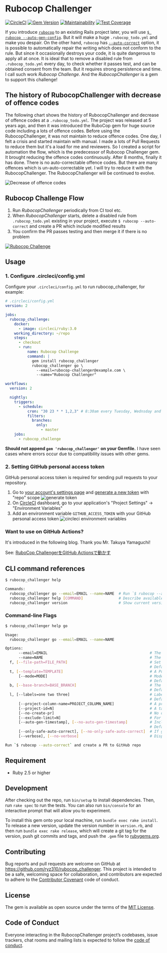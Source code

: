 # Rubocop Challenger

[![CircleCI](https://circleci.com/gh/ryz310/rubocop_challenger/tree/master.svg?style=svg&circle-token=cdf0ffce5b4c0c7804b50dde00ca5ef09cbadb67)](https://circleci.com/gh/ryz310/rubocop_challenger/tree/master) [![Gem Version](https://badge.fury.io/rb/rubocop_challenger.svg)](https://badge.fury.io/rb/rubocop_challenger) [![Maintainability](https://api.codeclimate.com/v1/badges/a18c1c17fc534bb32473/maintainability)](https://codeclimate.com/github/ryz310/rubocop_challenger/maintainability) [![Test Coverage](https://api.codeclimate.com/v1/badges/a18c1c17fc534bb32473/test_coverage)](https://codeclimate.com/github/ryz310/rubocop_challenger/test_coverage)

If you introduce [`rubocop`](https://github.com/rubocop-hq/rubocop) to an existing Rails project later, you will use [`$ rubocop --auto-gen-config`](https://github.com/rubocop-hq/rubocop/blob/master/manual/configuration.md#automatically-generated-configuration). But it will make a huge `.rubocop_todo.yml` and make you despair.
On the other hand, `rubocop` has [`--auto-correct`](https://github.com/rubocop-hq/rubocop/blob/master/manual/basic_usage.md#other-useful-command-line-flags) option, it is possible to automatically repair the writing which does not conform to the rule. But since it occasionally destroys your code, it is quite dangerous to apply all at once.
It is ideal that to remove a disabled rule from `.rubocop_todo.yml` every day, to check whether it passes test, and can be obtained consent from the team. But it requires strong persistence and time.
I call such work *Rubocop Challenge*. And the *RubocopChallenger* is a gem to support this challenge!

## The history of RubocopChallenger with decrease of offence codes

The following chart shows the history of RubocopChallenger and decrease of offence codes at a `.rubocop_todo.yml`. The project was released at 5 years ago, and then it was introduced the RuboCop gem for huge source code including a lots of offence codes. Before using the RubocopChallenger, it was not maintain to reduce offence codes. One day, I felt a crisis and started maintain with manual. I made a lots of Pull Requests to reduce them but it's a load for me and reviewers. So I created a script for automation the flow, which is the predecessor of Rubocop Challenger gem. It brought reducing the offence codes continuously. After 8 months, finally it has done. There is no auto-correctable offence codes.
But there are many offences which is un-auto-correctable yet. I will try to reduce it with the RubocopChallenger. The RubocopChallenger will
be continued to evolve.

![Decrease of offence codes](images/decrease_of_offence_codes.png)

## Rubocop Challenge Flow

1. Run *RubocopChallenger* periodically from CI tool etc.
1. When *RubocopChallenger* starts, delete a disabled rule from `.rubocop_todo.yml` existing in your project, execute `$ rubocop --auto-correct` and create a PR which include modified results
1. You confirm the PR passes testing and then merge it if there is no problem

[![Rubocop Challenge](images/rubocop_challenge.png)](https://github.com/ryz310/rubocop_challenger/pull/97)

## Usage

### 1. Configure .circleci/config.yml

Configure your `.circleci/config.yml` to run rubocop_challenger, for example:

```yml
# .circleci/config.yml
version: 2

jobs:
  rubocop_challenge:
    docker:
      - image: circleci/ruby:3.0
    working_directory: ~/repo
    steps:
      - checkout
      - run:
          name: Rubocop Challenge
          command: |
            gem install rubocop_challenger
            rubocop_challenger go \
              --email=rubocop-challenger@example.com \
              --name="Rubocop Challenger"

workflows:
  version: 2

  nightly:
    triggers:
      - schedule:
          cron: "30 23 * * 1,2,3" # 8:30am every Tuesday, Wednsday and Thursday (JST)
          filters:
            branches:
              only:
                - master
    jobs:
      - rubocop_challenge
```

**Should not append `gem 'rubocop_challenger'` on your Gemfile.**
I have seen cases where errors occur due to compatibility issues with other gems.

### 2. Setting GitHub personal access token

GitHub personal access token is required for sending pull requests to your repository.

1. Go to [your account's settings page](https://github.com/settings/tokens) and [generate a new token](https://github.com/settings/tokens/new) with "repo" scope
  ![generate token](images/generate_token.png)
1. On [CircleCI](https://circleci.com) dashboard, go to your application's "Project Settings" -> "Environment Variables"
1. Add an environment variable `GITHUB_ACCESS_TOKEN` with your GitHub personal access token
  ![circleci environment variables](images/circleci_environment_variables.png)

### Want to use on GitHub Actions?

It's introduced in the following blog. Thank you Mr. Takuya Yamaguchi!

See: [RuboCop ChallengerをGitHub Actionsで動かす](https://zenn.dev/yamat47/articles/219e14ebcf31a1d13ff4)

## CLI command references

```sh
$ rubocop_challenger help

Commands:
  rubocop_challenger go --email=EMAIL --name=NAME  # Run `$ rubocop --auto-correct` and create a PR to GitHub repo
  rubocop_challenger help [COMMAND]                # Describe available commands or one specific command
  rubocop_challenger version                       # Show current version
```

### Command-line Flags

```sh
$ rubocop_challenger help go

Usage:
  rubocop_challenger go --email=EMAIL --name=NAME

Options:
      --email=EMAIL                                              # The Pull Request committer email
      --name=NAME                                                # The Pull Request committer name
  f, [--file-path=FILE_PATH]                                     # Set your ".rubocop_todo.yml" path
                                                                 # Default: .rubocop_todo.yml
  t, [--template=TEMPLATE]                                       # A Pull Request template `erb` file path.You can use variable that `title`, `rubydoc_url`, `description` and `examples` into the erb file.
      [--mode=MODE]                                              # Mode to select deletion target. You can choice "most_occurrence", "least_occurrence", or "random"
                                                                 # Default: most_occurrence
  b, [--base-branch=BASE_BRANCH]                                 # The Branch to merge into
                                                                 # Default: master
  l, [--labels=one two three]                                    # Label to give to Pull Request
                                                                 # Default: ["rubocop challenge"]
      [--project-column-name=PROJECT_COLUMN_NAME]                # A project column name. You can add the created PR to the GitHub project
      [--project-id=N]                                           # A target project ID. If does not supplied, this method will find a project which associated the repository. When the repository has multiple projects, you should supply this.
      [--no-create-pr]                                           # No create a pull request (for testing)
      [--exclude-limit=N]                                        # For how many exclude properties when creating the .rubocop_todo.yml
      [--auto-gen-timestamp], [--no-auto-gen-timestamp]          # Include the date and time when creating the .rubocop_todo.yml
                                                                 # Default: true
      [--only-safe-auto-correct], [--no-only-safe-auto-correct]  # If given `true`, it executes `rubocop --auto-correct`,it means to correct safe cops only.
      [--verbose], [--no-verbose]                                # Displays executing command.

Run `$ rubocop --auto-correct` and create a PR to GitHub repo
```

## Requirement

* Ruby 2.5 or higher

## Development

After checking out the repo, run `bin/setup` to install dependencies. Then, run `rake spec` to run the tests. You can also run `bin/console` for an interactive prompt that will allow you to experiment.

To install this gem onto your local machine, run `bundle exec rake install`. To release a new version, update the version number in `version.rb`, and then run `bundle exec rake release`, which will create a git tag for the version, push git commits and tags, and push the `.gem` file to [rubygems.org](https://rubygems.org).

## Contributing

Bug reports and pull requests are welcome on GitHub at https://github.com/ryz310/rubocop_challenger. This project is intended to be a safe, welcoming space for collaboration, and contributors are expected to adhere to the [Contributor Covenant](http://contributor-covenant.org) code of conduct.

## License

The gem is available as open source under the terms of the [MIT License](https://opensource.org/licenses/MIT).

## Code of Conduct

Everyone interacting in the RubocopChallenger project’s codebases, issue trackers, chat rooms and mailing lists is expected to follow the [code of conduct](https://github.com/ryz310/rubocop_challenger/blob/master/CODE_OF_CONDUCT.md).
